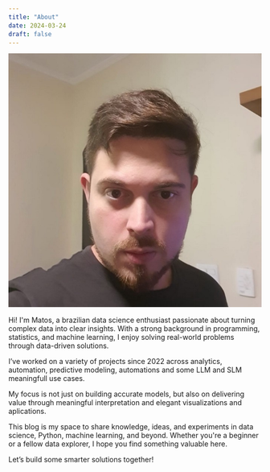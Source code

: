 ```yaml
---
title: "About"
date: 2024-03-24
draft: false
---
```

![profile Vinicius Matos](/images/Vinicius_Matos.png)

Hi! I'm Matos, a brazilian data science enthusiast passionate about turning complex data into clear insights. With a strong background in programming, statistics, and machine learning, I enjoy solving real-world problems through data-driven solutions.

I’ve worked on a variety of projects since 2022 across analytics, automation, predictive modeling, automations and some LLM and SLM meaningfull use cases.

My focus is not just on building accurate models, but also on delivering value through meaningful interpretation and elegant visualizations and aplications.

This blog is my space to share knowledge, ideas, and experiments in data science, Python, machine learning, and beyond. Whether you're a beginner or a fellow data explorer, I hope you find something valuable here.


Let’s build some smarter solutions together!